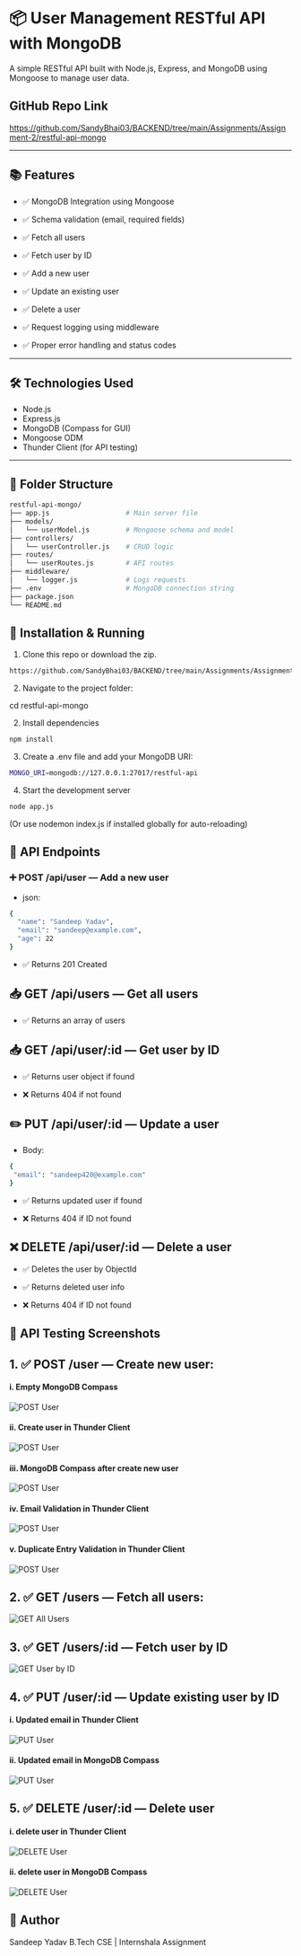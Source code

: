 # 📦 User Management RESTful API with MongoDB

A simple RESTful API built with Node.js, Express, and MongoDB using Mongoose to manage user data.

## GitHub Repo Link 
https://github.com/SandyBhai03/BACKEND/tree/main/Assignments/Assignment-2/restful-api-mongo

---

## 📚 Features

- ✅ MongoDB Integration using Mongoose

- ✅ Schema validation (email, required fields)

- ✅ Fetch all users

- ✅ Fetch user by ID

- ✅ Add a new user

- ✅ Update an existing user

- ✅ Delete a user

- ✅ Request logging using middleware

- ✅ Proper error handling and status codes

---

## 🛠️ Technologies Used

- Node.js
- Express.js
- MongoDB (Compass for GUI)
- Mongoose ODM
- Thunder Client (for API testing)

---

## 📂 Folder Structure

```sh
restful-api-mongo/
├── app.js                   # Main server file
├── models/
│   └── userModel.js         # Mongoose schema and model
├── controllers/
│   └── userController.js    # CRUD logic
├── routes/
│   └── userRoutes.js        # API routes
├── middleware/
│   └── logger.js            # Logs requests
├── .env                     # MongoDB connection string
├── package.json
└── README.md
```

## 🚀 Installation & Running

1. Clone this repo or download the zip.

```sh 
https://github.com/SandyBhai03/BACKEND/tree/main/Assignments/Assignment-2/restful-api-mongo.git
``` 

2. Navigate to the project folder:

cd restful-api-mongo

2. Install dependencies

```sh
npm install
```
3. Create a .env file and add your MongoDB URI:

```sh
MONGO_URI=mongodb://127.0.0.1:27017/restful-api
```
4. Start the development server

```sh
node app.js
```
(Or use nodemon index.js if installed globally for auto-reloading)

## 🧪 API Endpoints

### ➕ POST /api/user — Add a new user

- json: 

``` sh 
{
  "name": "Sandeep Yadav",
  "email": "sandeep@example.com",
  "age": 22
}
```
- ✅ Returns 201 Created

## 📥 GET /api/users — Get all users

- ✅ Returns an array of users

## 📥 GET /api/user/:id — Get user by ID

- ✅ Returns user object if found

- ❌ Returns 404 if not found

## ✏️ PUT /api/user/:id — Update a user
 - Body: 

 ``` sh 
 {
  "email": "sandeep420@example.com"
}

 ```

 - ✅ Returns updated user if found

 - ❌ Returns 404 if ID not found

 ## ❌ DELETE /api/user/:id — Delete a user

 - ✅ Deletes the user by ObjectId

 - ✅ Returns deleted user info

 - ❌ Returns 404 if ID not found

## 📸 API Testing Screenshots

## 1. ✅ POST /user — Create new user:

#### i. Empty MongoDB Compass
![POST User](./images/empty-compass.png)

#### ii. Create user in Thunder Client
![POST User](./images/create-user.png)

#### iii. MongoDB Compass after create new user
![POST User](./images/created-new-user-in-compass.png)

#### iv. Email Validation in Thunder Client
![POST User](./images/email-validation.png)

#### v. Duplicate Entry Validation in Thunder Client
![POST User](./images/duplicate-validation.png)

## 2. ✅ GET /users — Fetch all users: 

![GET All Users](./images/get-all-users.png)

## 3. ✅ GET /users/:id — Fetch user by ID  
![GET User by ID](./images/get-user-by-id.png)

## 4. ✅ PUT /user/:id — Update existing user by ID  

#### i. Updated email in Thunder Client
![PUT User](./images/update-email.png)

#### ii. Updated email in MongoDB Compass
![PUT User](./images/updated-email-in-compass.png)

## 5. ✅ DELETE /user/:id — Delete user  
#### i. delete user in Thunder Client
![DELETE User](./images/delete-user-in-thunder-client.png)

#### ii. delete user in MongoDB Compass
![DELETE User](./images/created-new-user-in-compass.png)

 ## 🙌 Author
Sandeep Yadav
B.Tech CSE | Internshala Assignment